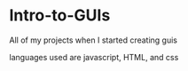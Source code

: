 # Intro-to-GUIs

All of my projects when I started creating guis

languages used are javascript, HTML, and css
